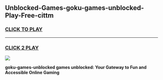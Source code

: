 
## Unblocked-Games-goku-games-unblocked-Play-Free-cittm
<h3>
<a href="https://premium76.site?title=goku-games-unblocked&ref=20A">CLICK TO PLAY</a></h3>
<hr>

<h3>
<a href="https://premium76.site?title=goku-games-unblocked&ref=20A">CLICK 2 PLAY</a>
  
</h3>

<a href="https://premium76.site?title=goku-games-unblocked&ref=20A"><img src="https://clearcache.store/games.png"></a>


**goku-games-unblocked games unblocked: Your Gateway to Fun and Accessible Online Gaming**
